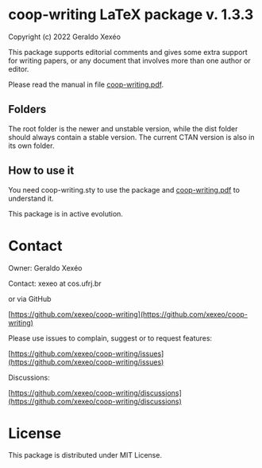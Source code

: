 # coop-writing LaTeX package v. 1.3.3

Copyright (c) 2022 Geraldo Xexéo

This package supports editorial comments and gives some extra support for writing papers, or any document that involves more than one author or editor.

Please read the manual in file [coop-writing.pdf](coop-writing.pdf).

## Folders

The root folder is the newer and unstable version, while the dist folder should always contain a stable version. The current CTAN version is also in its own folder.

## How to use it

You need coop-writing.sty to use the package and [coop-writing.pdf](coop-writing.pdf) to understand it.

This package is in active evolution.

# Contact

Owner: Geraldo Xexéo

Contact: xexeo at cos.ufrj.br

or via GitHub

[https://github.com/xexeo/coop-writing](https://github.com/xexeo/coop-writing)

Please use issues to complain, suggest or to request features:

[https://github.com/xexeo/coop-writing/issues](https://github.com/xexeo/coop-writing/issues)

Discussions:

[https://github.com/xexeo/coop-writing/discussions](https://github.com/xexeo/coop-writing/discussions)

# License

This package is distributed under MIT License.

